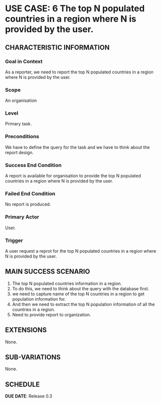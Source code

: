# USE CASE: 6 The top N populated countries in a region where N is provided by the user.

## CHARACTERISTIC INFORMATION

### Goal in Context

As a reporter, we need to report the top N populated countries in a region where N is provided by the user.

### Scope

An organisation

### Level

Primary task.

### Preconditions

We have to define the query for the task and we have to think about the report design.

### Success End Condition

A report is available for organisation to provide the top N populated countries in a region where N is provided by the user.

### Failed End Condition

No report is produced.

### Primary Actor

User.

### Trigger

A user request a reprot for the top N populated countries in a region where N is provided by the user.

## MAIN SUCCESS SCENARIO

1. The top N populated countries information in a region.
2. To do this, we need to think about the query with the database first.
3. we need to capture name of the top N countries in a region to get population information for.
4. And then we need to extract the top N population information of all the countries in a region.
5. Need to  provide report to organization.

## EXTENSIONS

None.

## SUB-VARIATIONS

None.

## SCHEDULE

**DUE DATE**: Release 0.3
